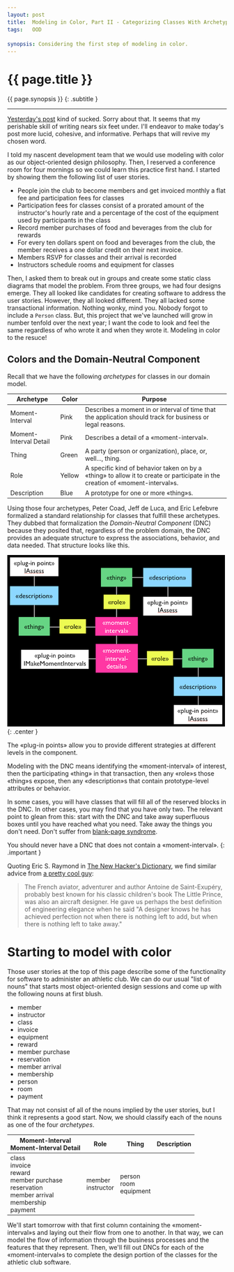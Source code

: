```yaml
---
layout: post
title:  Modeling in Color, Part II - Categorizing Classes With Archetypes
tags:   OOD

synopsis: Considering the first step of modeling in color.
---
```


# {{ page.title }}

{{ page.synopsis }}
{: .subtitle }

-----

[Yesterday's post]({{page.previous.url}}) kind of sucked. Sorry about that. It
seems that my perishable skill of writing nears six feet under. I'll
endeavor to make today's post more lucid, cohesive, and informative. Perhaps
that will revive my chosen word.

I told my nascent development team that we would use modeling with color as our
object-oriented design philosophy. Then, I reserved a conference room for four
mornings so we could learn this practice first hand. I started by showing them
the following list of user stories.

* People join the club to become members and get invoiced monthly a flat fee and
  participation fees for classes
* Participation fees for classes consist of a prorated amount of the
  instructor's hourly rate and a percentage of the cost of the equipment used by
  participants in the class
* Record member purchases of food and beverages from the club for rewards 
* For every ten dollars spent on food and beverages from the club, the member
  receives a one dollar credit on their next invoice.
* Members RSVP for classes and their arrival is recorded
* Instructors schedule rooms and equipment for classes

Then, I asked them to break out in groups and create some static class diagrams
that model the problem. From three groups, we had four designs emerge. They all
looked like candidates for creating software to address the user stories.
However, they all looked different. They all lacked some transactional
information. Nothing wonky, mind you. Nobody forgot to include a `Person` class.
But, this project that we've launched will grow in number tenfold over the next
year; I want the code to look and feel the same regardless of who wrote it and
when they wrote it. Modeling in color to the resuce!

## Colors and the Domain-Neutral Component

Recall that we have the following *archetypes* for classes in our domain model.

<table>
  <thead>
    <tr>
      <th>Archetype</th>
      <th>Color</th>
      <th>Purpose</th>
    </tr>
  </thead>
  <tbody>
    <tr>
      <td>Moment-Interval</td>
      <td>Pink</td>
      <td>
        Describes a moment in or interval of time that the application should
        track for business or legal reasons.
      </td>
    </tr>
    <tr>
      <td>Moment-Interval Detail</td>
      <td>Pink</td>
      <td>
        Describes a detail of a «moment-interval».
      </td>
    </tr>
    <tr>
      <td>Thing</td>
      <td>Green</td>
      <td>
        A party (person or organization), place, or, well..., thing.
      </td>
    </tr>
    <tr>
      <td>Role</td>
      <td>Yellow</td>
      <td>
        A specific kind of behavior taken on by a «thing» to allow it to create
        or participate in the creation of «moment-interval»s.
      </td>
    </tr>
    <tr>
      <td>Description</td>
      <td>Blue</td>
      <td>
        A prototype for one or more «thing»s.
      </td>
    </tr>
  </tbody>
</table>

Using those four archetypes, Peter Coad, Jeff de Luca, and Eric Lefebvre
formalized a standard relationship for classes that fulfill these archetypes.
They dubbed that formalization the *Domain-Neutral Component* (DNC) because they
posited that, regardless of the problem domain, the DNC provides an adequate
structure to express the associations, behavior, and data needed. That structure
looks like this.

![Domain-Neutral Component](/img/dnc.png)
{: .center }

The «plug-in points» allow you to provide different strategies at different
levels in the component.

Modeling with the DNC means identifying the «moment-interval» of interest, then
the participating «thing» in that transaction, then any «role»s those «thing»s
expose, then any «description»s that contain prototype-level attributes or
behavior.

In some cases, you will have classes that will fill all of the reserved blocks
in the DNC. In other cases, you may find that you have only two. The relevant
point to glean from this: start with the DNC and take away superfluous boxes
until you have reached what you need. Take away the things you don't need. Don't
suffer from
[blank-page syndrome](http://www.codinghorror.com/blog/2005/10/avoiding-blank-page-syndrome.html).

You should never have a DNC that does not contain a «moment-interval».
{: .important }

Quoting Eric S. Raymond in <u>The New Hacker's Dictionary</u>, we find similar
advice from
[a pretty cool guy](http://en.wikipedia.org/wiki/Antoine_de_Saint-Exupéry):

> The French aviator, adventurer and author Antoine de Saint-Exupéry, probably
> best known for his classic children's book The Little Prince, was also an
> aircraft designer. He gave us perhaps the best definition of engineering
> elegance when he said "A designer knows he has achieved perfection not when
> there is nothing left to add, but when there is nothing left to take away."

# Starting to model with color

Those user stories at the top of this page describe some of the functionality
for software to administer an athletic club. We can do our usual "list of nouns"
that starts most object-oriented design sessions and come up with the following
nouns at first blush.

* member
* instructor
* class
* invoice
* equipment
* reward
* member purchase
* reservation
* member arrival
* membership
* person
* room
* payment

That may not consist of all of the nouns implied by the user stories, but I
think it represents a good start. Now, we should classify each of the nouns as
one of the four *archetypes*.

<table>
  <thead>
    <tr>
      <th>
        Moment-Interval<br>
        Moment-Interval Detail
      </th>
      <th>Role</th>
      <th>Thing</th>
      <th>Description</th>
    </tr>
  </thead>
  <tbody>
    <tr>
      <td>
        class<br>
        invoice<br>
        reward<br>
        member purchase<br>
        reservation<br>
        member arrival<br>
        membership<br>
        payment
      </td>
      <td>
        member<br>
        instructor
      </td>
      <td>
        person<br>
        room<br>
        equipment
      </td>
    </tr>
  </tbody>
</table>

We'll start tomorrow with that first column containing the «moment-interval»s
and laying out their flow from one to another. In that way, we can model the
flow of information through the business processes and the features that they
represent. Then, we'll fill out DNCs for each of the «moment-interval»s to
complete the design portion of the classes for the athletic club software.

